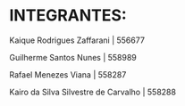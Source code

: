 # INTEGRANTES:
Kaique Rodrigues Zaffarani | 556677

Guilherme Santos Nunes | 558989

Rafael Menezes Viana | 558287

Kairo da Silva Silvestre de Carvalho | 558288